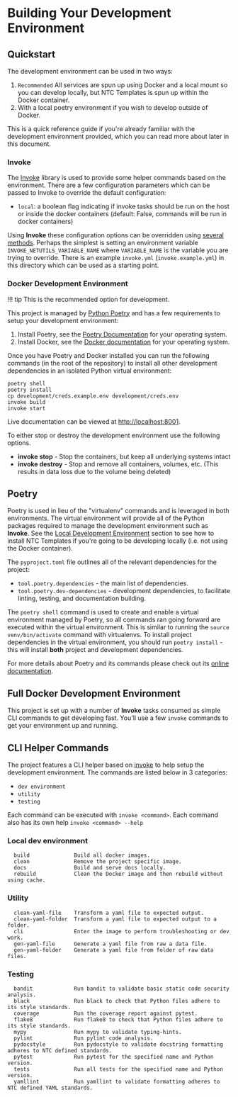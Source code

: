 # Building Your Development Environment

## Quickstart

The development environment can be used in two ways:

1. `Recommended` All services are spun up using Docker and a local mount so you can develop locally, but NTC Templates is spun up within the Docker container.
2. With a local poetry environment if you wish to develop outside of Docker.

This is a quick reference guide if you're already familiar with the development environment provided, which you can read more about later in this document.

### Invoke

The [Invoke](http://www.pyinvoke.org/) library is used to provide some helper commands based on the environment. There are a few configuration parameters which can be passed to Invoke to override the default configuration:

- `local`: a boolean flag indicating if invoke tasks should be run on the host or inside the docker containers (default: False, commands will be run in docker containers)

Using **Invoke** these configuration options can be overridden using [several methods](https://docs.pyinvoke.org/en/stable/concepts/configuration.html). Perhaps the simplest is setting an environment variable `INVOKE_NETUTILS_VARIABLE_NAME` where `VARIABLE_NAME` is the variable you are trying to override. There is an example `invoke.yml` (`invoke.example.yml`) in this directory which can be used as a starting point.

### Docker Development Environment

!!! tip
    This is the recommended option for development.

This project is managed by [Python Poetry](https://python-poetry.org/) and has a few requirements to setup your development environment:

1. Install Poetry, see the [Poetry Documentation](https://python-poetry.org/docs/#installation) for your operating system.
2. Install Docker, see the [Docker documentation](https://docs.docker.com/get-docker/) for your operating system.

Once you have Poetry and Docker installed you can run the following commands (in the root of the repository) to install all other development dependencies in an isolated Python virtual environment:

```shell
poetry shell
poetry install
cp development/creds.example.env development/creds.env
invoke build
invoke start
```

Live documentation can be viewed at [http://localhost:8001](http://localhost:8001).

To either stop or destroy the development environment use the following options.

- **invoke stop** - Stop the containers, but keep all underlying systems intact
- **invoke destroy** - Stop and remove all containers, volumes, etc. (This results in data loss due to the volume being deleted)

## Poetry

Poetry is used in lieu of the "virtualenv" commands and is leveraged in both environments. The virtual environment will provide all of the Python packages required to manage the development environment such as **Invoke**. See the [Local Development Environment](#local-poetry-development-environment) section to see how to install NTC Templates if you're going to be developing locally (i.e. not using the Docker container).

The `pyproject.toml` file outlines all of the relevant dependencies for the project:

- `tool.poetry.dependencies` - the main list of dependencies.
- `tool.poetry.dev-dependencies` - development dependencies, to facilitate linting, testing, and documentation building.

The `poetry shell` command is used to create and enable a virtual environment managed by Poetry, so all commands ran going forward are executed within the virtual environment. This is similar to running the `source venv/bin/activate` command with virtualenvs. To install project dependencies in the virtual environment, you should run `poetry install` - this will install **both** project and development dependencies.

For more details about Poetry and its commands please check out its [online documentation](https://python-poetry.org/docs/).

## Full Docker Development Environment

This project is set up with a number of **Invoke** tasks consumed as simple CLI commands to get developing fast. You'll use a few `invoke` commands to get your environment up and running.

## CLI Helper Commands

The project features a CLI helper based on [invoke](http://www.pyinvoke.org/) to help setup the development environment. The commands are listed below in 3 categories:
- `dev environment`
- `utility`
- `testing`

Each command can be executed with `invoke <command>`. Each command also has its own help `invoke <command> --help`

### Local dev environment

```
  build              Build all docker images.
  clean              Remove the project specific image.
  docs               Build and serve docs locally.
  rebuild            Clean the Docker image and then rebuild without using cache.
```

### Utility

```
  clean-yaml-file    Transform a yaml file to expected output.
  clean-yaml-folder  Transform a yaml file to expected output to a folder.
  cli                Enter the image to perform troubleshooting or dev work.
  gen-yaml-file      Generate a yaml file from raw a data file.
  gen-yaml-folder    Generate a yaml file from folder of raw data files.
```

### Testing

```
  bandit             Run bandit to validate basic static code security analysis.
  black              Run black to check that Python files adhere to its style standards.
  coverage           Run the coverage report against pytest.
  flake8             Run flake8 to check that Python files adhere to its style standards.
  mypy               Run mypy to validate typing-hints.
  pylint             Run pylint code analysis.
  pydocstyle         Run pydocstyle to validate docstring formatting adheres to NTC defined standards.
  pytest             Run pytest for the specified name and Python version.
  tests              Run all tests for the specified name and Python version.
  yamllint           Run yamllint to validate formatting adheres to NTC defined YAML standards.
```